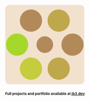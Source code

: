 <a href="https://github.com/jb3/fractal"><img width="256px" src="fractal-20251030-172539.png"/></a>

<sub>**Full projects and portfolio available at [jb3.dev](https://jb3.dev/)**</sub>
